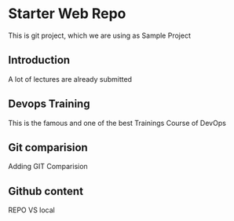 # Starter Web Repo

This is git project, which we are using as Sample Project

## Introduction

A lot of lectures are already submitted

## Devops Training

This is the famous and one of the best Trainings Course of DevOps

## Git comparision 
Adding GIT Comparision 

## Github content

REPO VS local